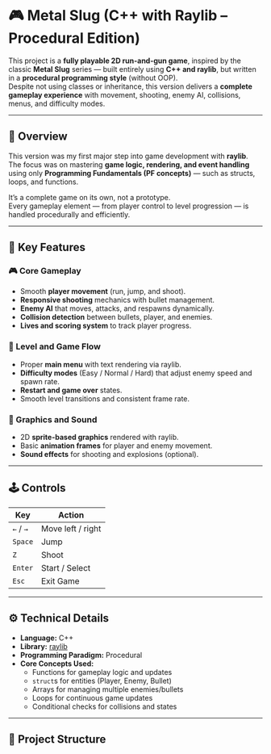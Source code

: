# 🎮 Metal Slug (C++ with Raylib – Procedural Edition)

This project is a **fully playable 2D run-and-gun game**, inspired by the classic **Metal Slug** series — built entirely using **C++ and raylib**, but written in a **procedural programming style** (without OOP).  
Despite not using classes or inheritance, this version delivers a **complete gameplay experience** with movement, shooting, enemy AI, collisions, menus, and difficulty modes.

---

## 🚀 Overview

This version was my first major step into game development with **raylib**.  
The focus was on mastering **game logic, rendering, and event handling** using only **Programming Fundamentals (PF concepts)** — such as structs, loops, and functions.  

It’s a complete game on its own, not a prototype.  
Every gameplay element — from player control to level progression — is handled procedurally and efficiently.

---

## 🧩 Key Features

### 🎮 Core Gameplay
- Smooth **player movement** (run, jump, and shoot).
- **Responsive shooting** mechanics with bullet management.
- **Enemy AI** that moves, attacks, and respawns dynamically.
- **Collision detection** between bullets, player, and enemies.
- **Lives and scoring system** to track player progress.

### 🏁 Level and Game Flow
- Proper **main menu** with text rendering via raylib.
- **Difficulty modes** (Easy / Normal / Hard) that adjust enemy speed and spawn rate.
- **Restart and game over** states.
- Smooth level transitions and consistent frame rate.

### 🎨 Graphics and Sound
- 2D **sprite-based graphics** rendered with raylib.
- Basic **animation frames** for player and enemy movement.
- **Sound effects** for shooting and explosions (optional).

---

## 🕹️ Controls

| Key | Action |
|-----|---------|
| `←` / `→` | Move left / right |
| `Space` | Jump |
| `Z` | Shoot |
| `Enter` | Start / Select |
| `Esc` | Exit Game |

---

## ⚙️ Technical Details

- **Language:** C++  
- **Library:** [raylib](https://www.raylib.com/)  
- **Programming Paradigm:** Procedural  
- **Core Concepts Used:**  
  - Functions for gameplay logic and updates  
  - `struct`s for entities (Player, Enemy, Bullet)  
  - Arrays for managing multiple enemies/bullets  
  - Loops for continuous game updates  
  - Conditional checks for collisions and states  

---

## 📂 Project Structure

